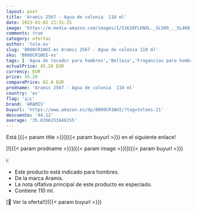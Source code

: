```yaml
---
layout: post
title: 'Aramis 2567 - Agua de colonia  110 ml'
date: 2023-01-02 21:31:25
image: 'https://m.media-amazon.com/images/I/51K26FLKNXL._SL500_._SL400_.jpg'
comments: true
category: ofertas
author: 'tole.es'
slug: 'B000CR1WUI-es Aramis 2567 - Agua de colonia 110 ml'
sku: 'B000CR1WUI-es'
tags: [ 'Agua de tocador para hombres','Belleza','Fragancias para hombres','Perfumes y fragancias','agua','aramis','colonia','de','🇪🇸', ]
actualPrice: 45.26 EUR
currency: EUR
price: 45.26
comparePrice: 81.0 EUR
prodname: 'Aramis 2567 - Agua de colonia  110 ml'
country: 'es'
flag: '🇪🇸'
brand: 'ARAMIS'
buyurl: 'https://www.amazon.es/dp/B000CR1WUI/?tag=tolees-21'
descuento: '44.12'
average: '35.8396153846155'
---
```


Está [{{< param title >}}]({{< param buyurl >}}) en el siguiente enlace!

[![{{< param prodname >}}]({{< param image >}})]({{< param buyurl >}})

ℹ️:

- Este producto está indicado para hombres.
- De la marca Aramis.
- La nota olfativa principal de este producto es especiado.
- Contiene 110 ml.

[🛒 Ver la oferta!!]({{< param buyurl >}})
